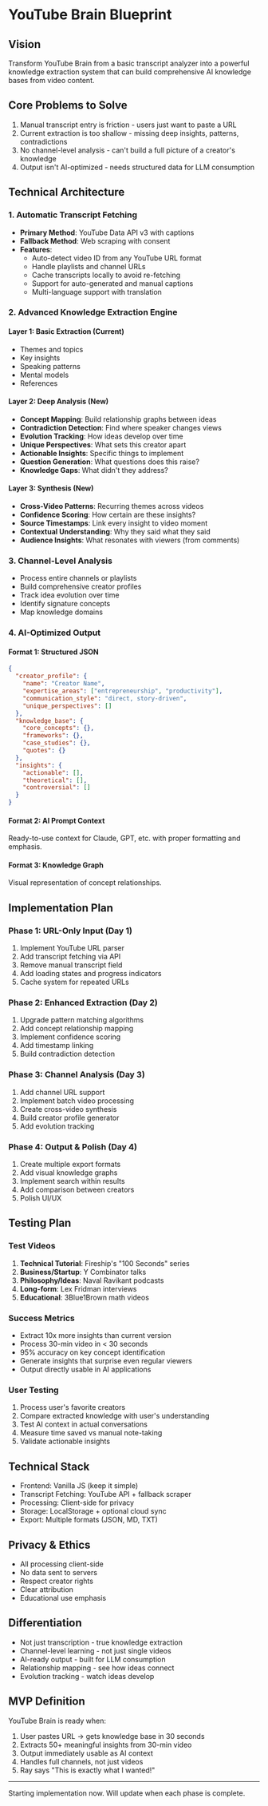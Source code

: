 # YouTube Brain Blueprint

## Vision
Transform YouTube Brain from a basic transcript analyzer into a powerful knowledge extraction system that can build comprehensive AI knowledge bases from video content.

## Core Problems to Solve
1. Manual transcript entry is friction - users just want to paste a URL
2. Current extraction is too shallow - missing deep insights, patterns, contradictions
3. No channel-level analysis - can't build a full picture of a creator's knowledge
4. Output isn't AI-optimized - needs structured data for LLM consumption

## Technical Architecture

### 1. Automatic Transcript Fetching
- **Primary Method**: YouTube Data API v3 with captions
- **Fallback Method**: Web scraping with consent
- **Features**:
  - Auto-detect video ID from any YouTube URL format
  - Handle playlists and channel URLs
  - Cache transcripts locally to avoid re-fetching
  - Support for auto-generated and manual captions
  - Multi-language support with translation

### 2. Advanced Knowledge Extraction Engine

#### Layer 1: Basic Extraction (Current)
- Themes and topics
- Key insights
- Speaking patterns
- Mental models
- References

#### Layer 2: Deep Analysis (New)
- **Concept Mapping**: Build relationship graphs between ideas
- **Contradiction Detection**: Find where speaker changes views
- **Evolution Tracking**: How ideas develop over time
- **Unique Perspectives**: What sets this creator apart
- **Actionable Insights**: Specific things to implement
- **Question Generation**: What questions does this raise?
- **Knowledge Gaps**: What didn't they address?

#### Layer 3: Synthesis (New)
- **Cross-Video Patterns**: Recurring themes across videos
- **Confidence Scoring**: How certain are these insights?
- **Source Timestamps**: Link every insight to video moment
- **Contextual Understanding**: Why they said what they said
- **Audience Insights**: What resonates with viewers (from comments)

### 3. Channel-Level Analysis
- Process entire channels or playlists
- Build comprehensive creator profiles
- Track idea evolution over time
- Identify signature concepts
- Map knowledge domains

### 4. AI-Optimized Output

#### Format 1: Structured JSON
```json
{
  "creator_profile": {
    "name": "Creator Name",
    "expertise_areas": ["entrepreneurship", "productivity"],
    "communication_style": "direct, story-driven",
    "unique_perspectives": []
  },
  "knowledge_base": {
    "core_concepts": {},
    "frameworks": {},
    "case_studies": {},
    "quotes": {}
  },
  "insights": {
    "actionable": [],
    "theoretical": [],
    "controversial": []
  }
}
```

#### Format 2: AI Prompt Context
Ready-to-use context for Claude, GPT, etc. with proper formatting and emphasis.

#### Format 3: Knowledge Graph
Visual representation of concept relationships.

## Implementation Plan

### Phase 1: URL-Only Input (Day 1)
1. Implement YouTube URL parser
2. Add transcript fetching via API
3. Remove manual transcript field
4. Add loading states and progress indicators
5. Cache system for repeated URLs

### Phase 2: Enhanced Extraction (Day 2)
1. Upgrade pattern matching algorithms
2. Add concept relationship mapping
3. Implement confidence scoring
4. Add timestamp linking
5. Build contradiction detection

### Phase 3: Channel Analysis (Day 3)
1. Add channel URL support
2. Implement batch video processing
3. Create cross-video synthesis
4. Build creator profile generator
5. Add evolution tracking

### Phase 4: Output & Polish (Day 4)
1. Create multiple export formats
2. Add visual knowledge graphs
3. Implement search within results
4. Add comparison between creators
5. Polish UI/UX

## Testing Plan

### Test Videos
1. **Technical Tutorial**: Fireship's "100 Seconds" series
2. **Business/Startup**: Y Combinator talks
3. **Philosophy/Ideas**: Naval Ravikant podcasts
4. **Long-form**: Lex Fridman interviews
5. **Educational**: 3Blue1Brown math videos

### Success Metrics
- Extract 10x more insights than current version
- Process 30-min video in < 30 seconds
- 95% accuracy on key concept identification
- Generate insights that surprise even regular viewers
- Output directly usable in AI applications

### User Testing
1. Process user's favorite creators
2. Compare extracted knowledge with user's understanding
3. Test AI context in actual conversations
4. Measure time saved vs manual note-taking
5. Validate actionable insights

## Technical Stack
- Frontend: Vanilla JS (keep it simple)
- Transcript Fetching: YouTube API + fallback scraper
- Processing: Client-side for privacy
- Storage: LocalStorage + optional cloud sync
- Export: Multiple formats (JSON, MD, TXT)

## Privacy & Ethics
- All processing client-side
- No data sent to servers
- Respect creator rights
- Clear attribution
- Educational use emphasis

## Differentiation
- Not just transcription - true knowledge extraction
- Channel-level learning - not just single videos
- AI-ready output - built for LLM consumption
- Relationship mapping - see how ideas connect
- Evolution tracking - watch ideas develop

## MVP Definition
YouTube Brain is ready when:
1. User pastes URL → gets knowledge base in 30 seconds
2. Extracts 50+ meaningful insights from 30-min video
3. Output immediately usable as AI context
4. Handles full channels, not just videos
5. Ray says "This is exactly what I wanted!"

---

Starting implementation now. Will update when each phase is complete.
